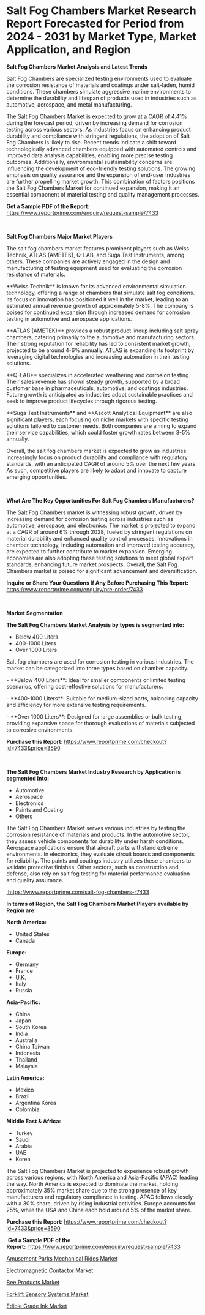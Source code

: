 <p><h1>Salt Fog Chambers Market Research Report Forecasted for Period from 2024 -  2031 by Market Type, Market Application, and Region</h1></p><p><strong>Salt Fog Chambers Market Analysis and Latest Trends</strong></p>
<p><p>Salt Fog Chambers are specialized testing environments used to evaluate the corrosion resistance of materials and coatings under salt-laden, humid conditions. These chambers simulate aggressive marine environments to determine the durability and lifespan of products used in industries such as automotive, aerospace, and metal manufacturing.</p><p>The Salt Fog Chambers Market is expected to grow at a CAGR of 4.41% during the forecast period, driven by increasing demand for corrosion testing across various sectors. As industries focus on enhancing product durability and compliance with stringent regulations, the adoption of Salt Fog Chambers is likely to rise. Recent trends indicate a shift toward technologically advanced chambers equipped with automated controls and improved data analysis capabilities, enabling more precise testing outcomes. Additionally, environmental sustainability concerns are influencing the development of eco-friendly testing solutions. The growing emphasis on quality assurance and the expansion of end-user industries are further propelling market growth. This combination of factors positions the Salt Fog Chambers Market for continued expansion, making it an essential component of material testing and quality management processes.</p></p>
<p><strong>Get a Sample PDF of the Report:&nbsp;</strong> <a href="https://www.reportprime.com/enquiry/request-sample/7433">https://www.reportprime.com/enquiry/request-sample/7433</a></p>
<p>&nbsp;</p>
<p><strong>Salt Fog Chambers Major Market Players</strong></p>
<p><p>The salt fog chambers market features prominent players such as Weiss Technik, ATLAS (AMETEK), Q-LAB, and Suga Test Instruments, among others. These companies are actively engaged in the design and manufacturing of testing equipment used for evaluating the corrosion resistance of materials.</p><p>**Weiss Technik** is known for its advanced environmental simulation technology, offering a range of chambers that simulate salt fog conditions. Its focus on innovation has positioned it well in the market, leading to an estimated annual revenue growth of approximately 5-8%. The company is poised for continued expansion through increased demand for corrosion testing in automotive and aerospace applications.</p><p>**ATLAS (AMETEK)** provides a robust product lineup including salt spray chambers, catering primarily to the automotive and manufacturing sectors. Their strong reputation for reliability has led to consistent market growth, projected to be around 4-6% annually. ATLAS is expanding its footprint by leveraging digital technologies and increasing automation in their testing solutions.</p><p>**Q-LAB** specializes in accelerated weathering and corrosion testing. Their sales revenue has shown steady growth, supported by a broad customer base in pharmaceuticals, automotive, and coatings industries. Future growth is anticipated as industries adopt sustainable practices and seek to improve product lifecycles through rigorous testing.</p><p>**Suga Test Instruments** and **Ascott Analytical Equipment** are also significant players, each focusing on niche markets with specific testing solutions tailored to customer needs. Both companies are aiming to expand their service capabilities, which could foster growth rates between 3-5% annually.</p><p>Overall, the salt fog chambers market is expected to grow as industries increasingly focus on product durability and compliance with regulatory standards, with an anticipated CAGR of around 5% over the next few years. As such, competitive players are likely to adapt and innovate to capture emerging opportunities.</p></p>
<p>&nbsp;</p>
<p><strong>What Are The Key Opportunities For Salt Fog Chambers Manufacturers?</strong></p>
<p><p>The Salt Fog Chambers market is witnessing robust growth, driven by increasing demand for corrosion testing across industries such as automotive, aerospace, and electronics. The market is projected to expand at a CAGR of around 6% through 2028, fueled by stringent regulations on material durability and enhanced quality control processes. Innovations in chamber technology, including automation and improved testing accuracy, are expected to further contribute to market expansion. Emerging economies are also adopting these testing solutions to meet global export standards, enhancing future market prospects. Overall, the Salt Fog Chambers market is poised for significant advancement and diversification.</p></p>
<p><strong>Inquire or Share Your Questions If Any Before Purchasing This Report:</strong> <a href="https://www.reportprime.com/enquiry/pre-order/7433">https://www.reportprime.com/enquiry/pre-order/7433</a></p>
<p>&nbsp;</p>
<p><strong>Market Segmentation</strong></p>
<p><strong>The Salt Fog Chambers Market Analysis by types is segmented into:</strong></p>
<p><ul><li>Below 400 Liters</li><li>400-1000 Liters</li><li>Over 1000 Liters</li></ul></p>
<p><p>Salt fog chambers are used for corrosion testing in various industries. The market can be categorized into three types based on chamber capacity. </p><p>- **Below 400 Liters**: Ideal for smaller components or limited testing scenarios, offering cost-effective solutions for manufacturers. </p><p>- **400-1000 Liters**: Suitable for medium-sized parts, balancing capacity and efficiency for more extensive testing requirements. </p><p>- **Over 1000 Liters**: Designed for large assemblies or bulk testing, providing expansive space for thorough evaluations of materials subjected to corrosive environments.</p></p>
<p><strong>Purchase this Report:&nbsp;</strong><a href="https://www.reportprime.com/checkout?id=7433&price=3590">https://www.reportprime.com/checkout?id=7433&price=3590</a></p>
<p>&nbsp;</p>
<p><strong>The Salt Fog Chambers Market Industry Research by Application is segmented into:</strong></p>
<p><ul><li>Automotive</li><li>Aerospace</li><li>Electronics</li><li>Paints and Coating</li><li>Others</li></ul></p>
<p><p>The Salt Fog Chambers Market serves various industries by testing the corrosion resistance of materials and products. In the automotive sector, they assess vehicle components for durability under harsh conditions. Aerospace applications ensure that aircraft parts withstand extreme environments. In electronics, they evaluate circuit boards and components for reliability. The paints and coatings industry utilizes these chambers to validate protective finishes. Other sectors, such as construction and defense, also rely on salt fog testing for material performance evaluation and quality assurance.</p></p>
<p><a href="https://www.reportprime.com/salt-fog-chambers-r7433">&nbsp;https://www.reportprime.com/salt-fog-chambers-r7433</a></p>
<p><strong>In terms of Region, the Salt Fog Chambers Market Players available by Region are:</strong></p>
<p>
    <p> <strong> North America: </strong>
        <ul>
            <li>United States</li>
            <li>Canada</li>
        </ul>
        </p> 
    <p> <strong> Europe: </strong>
        <ul>
            <li>Germany</li>
            <li>France</li>
            <li>U.K.</li>
            <li>Italy</li>
            <li>Russia</li>
        </ul>
        </p> 
    <p> <strong> Asia-Pacific: </strong>
        <ul>
            <li>China</li>
            <li>Japan</li>
            <li>South Korea</li>
            <li>India</li>
            <li>Australia</li>
            <li>China Taiwan</li>
            <li>Indonesia</li>
            <li>Thailand</li>
            <li>Malaysia</li>
        </ul>
        </p> 
    <p> <strong> Latin America: </strong>
        <ul>
            <li>Mexico</li>
            <li>Brazil</li>
            <li>Argentina Korea</li>
            <li>Colombia</li>
        </ul>
        </p> 
    <p> <strong> Middle East & Africa: </strong>
        <ul>
            <li>Turkey</li>
            <li>Saudi</li>
            <li>Arabia</li>
            <li>UAE</li>
            <li>Korea</li>
        </ul>
    </p>
    </p>
<p><p>The Salt Fog Chambers Market is projected to experience robust growth across various regions, with North America and Asia-Pacific (APAC) leading the way. North America is expected to dominate the market, holding approximately 35% market share due to the strong presence of key manufacturers and regulatory compliance in testing. APAC follows closely with a 30% share, driven by rising industrial activities. Europe accounts for 25%, while the USA and China each hold around 5% of the market share.</p></p>
<p><strong>Purchase this Report: </strong><a href="https://www.reportprime.com/checkout?id=7433&price=3590">https://www.reportprime.com/checkout?id=7433&price=3590</a></p>
<p>&nbsp;<strong>Get a Sample PDF of the Report:&nbsp;&nbsp;</strong><a href="https://www.reportprime.com/enquiry/request-sample/7433">https://www.reportprime.com/enquiry/request-sample/7433</a></p>
<p><strong></strong></p>
<p><p><a href="https://medium.com/@djjdj3773/global-amusement-parks-mechanical-rides-market-by-product-type-by-application-by-region-and-f078770e1260">Amusement Parks Mechanical Rides Market</a></p><p><a href="https://github.com/provorikovar/Market-Research-Report-List-6/blob/main/electromagnetic-contactor-market.md">Electromagnetic Contactor Market</a></p><p><a href="https://www.linkedin.com/pulse/analyzing-key-drivers-bee-products-market-trends-future-ybjve?trackingId=jFrlmJCyTS6%2Fee5Ea%2BWkLw%3D%3D">Bee Products Market</a></p><p><a href="https://medium.com/@djjdj3773/forklift-sensory-systems-market-strategic-insights-product-evolution-and-market-segmentation-in-dbaa8ff6b4e6">Forklift Sensory Systems Market</a></p><p><a href="https://issuu.com/reportprime-2/docs/edible-grade-ink-market-size-2030.p_0087ab7471852b">Edible Grade Ink Market</a></p></p>
